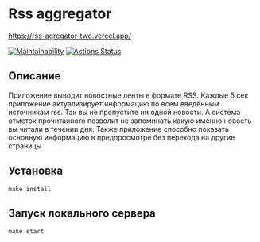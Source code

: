 # Rss aggregator

https://rss-agregator-two.vercel.app/

[![Maintainability](https://api.codeclimate.com/v1/badges/fc87e021f194d4ff1486/maintainability)](https://codeclimate.com/github/nvekay/frontend-project-11/maintainability)  [![Actions Status](https://github.com/nvekay/frontend-project-11/workflows/hexlet-check/badge.svg)](https://github.com/nvekay/frontend-project-11/actions)

##  Описание

Приложение выводит новостные ленты в формате RSS. Каждые 5 сек приложение актуализирует информацию по всем введённым источникам rss. Так вы не пропустите ни одной новости. А система отметок прочитанного позволит не запоминать какую именно новость вы читали в течении дня. Также приложение способно показать основную информацию в предпросмотре без перехода на другие страницы.

##  Установка

`
make install
`
##  Запуск локального сервера

`
make start
`